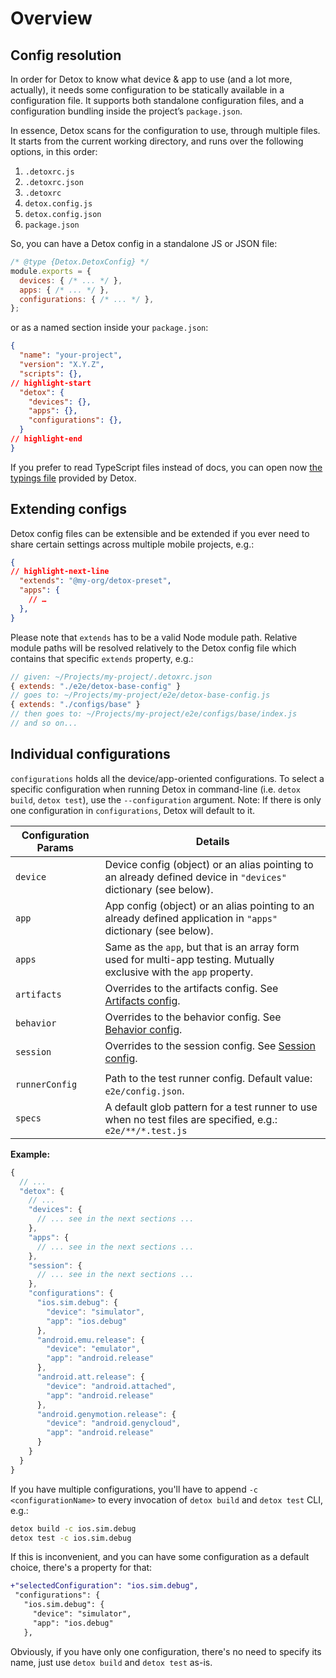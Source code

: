 # Overview

## Config resolution

In order for Detox to know what device & app to use (and a lot more, actually), it needs some configuration to be statically available in a configuration file.
It supports both standalone configuration files, and a configuration bundling inside the project’s `package.json`.

In essence, Detox scans for the configuration to use, through multiple files.
It starts from the current working directory, and runs over the following options, in this order:

1. `.detoxrc.js`
1. `.detoxrc.json`
1. `.detoxrc`
1. `detox.config.js`
1. `detox.config.json`
1. `package.json`

So, you can have a Detox config in a standalone JS or JSON file:

```javascript
/* @type {Detox.DetoxConfig} */
module.exports = {
  devices: { /* ... */ },
  apps: { /* ... */ },
  configurations: { /* ... */ },
};
```

or as a named section inside your `package.json`:

```json
{
  "name": "your-project",
  "version": "X.Y.Z",
  "scripts": {},
// highlight-start
  "detox": {
    "devices": {},
    "apps": {},
    "configurations": {},
  }
// highlight-end
}
```

If you prefer to read TypeScript files instead of docs, you can open now
[the typings file](https://github.com/wix/Detox/blob/master/detox/index.d.ts) provided by Detox.

## Extending configs

Detox config files can be extensible and be extended if you ever need to share certain settings across multiple mobile projects, e.g.:

```json
{
// highlight-next-line
  "extends": "@my-org/detox-preset",
  "apps": {
    // …
  },
}
```

Please note that `extends` has to be a valid Node module path. Relative module paths will be resolved relatively
to the Detox config file which contains that specific `extends` property, e.g.:

```js
// given: ~/Projects/my-project/.detoxrc.json
{ extends: "./e2e/detox-base-config" }
// goes to: ~/Projects/my-project/e2e/detox-base-config.js
{ extends: "./configs/base" }
// then goes to: ~/Projects/my-project/e2e/configs/base/index.js
// and so on...
```

## Individual configurations

`configurations` holds all the device/app-oriented configurations. To select a specific configuration when running Detox in command-line (i.e. `detox build`, `detox test`), use the `--configuration` argument.
Note: If there is only one configuration in `configurations`, Detox will default to it.

| Configuration Params | Details                                                                                                              |
| -------------------- | -------------------------------------------------------------------------------------------------------------------- |
| `device`             | Device config (object) or an alias pointing to an already defined device in `"devices"` dictionary (see below).      |
| `app`                | App config (object) or an alias pointing to an already defined application in `"apps"` dictionary (see below).       |
| `apps`               | Same as the `app`, but that is an array form used for multi-app testing. Mutually exclusive with the `app` property. |
| `artifacts`          | Overrides to the artifacts config. See [Artifacts config](artifacts.md).                                             |
| `behavior`           | Overrides to the behavior config. See [Behavior config](behavior.md).                                                |
| `session`            | Overrides to the session config. See [Session config](session.md).                                                   |
|                      |                                                                                                                      |
| `runnerConfig`       | Path to the test runner config. Default value: `e2e/config.json`.                                                    |
| `specs`              | A default glob pattern for a test runner to use when no test files are specified, e.g.: `e2e/**/*.test.js`           |

**Example:**

```js
{
  // ...
  "detox": {
    // ...
    "devices": {
      // ... see in the next sections ...
    },
    "apps": {
      // ... see in the next sections ...
    },
    "session": {
      // ... see in the next sections ...
    },
    "configurations": {
      "ios.sim.debug": {
        "device": "simulator",
        "app": "ios.debug"
      },
      "android.emu.release": {
        "device": "emulator",
        "app": "android.release"
      },
      "android.att.release": {
        "device": "android.attached",
        "app": "android.release"
      },
      "android.genymotion.release": {
        "device": "android.genycloud",
        "app": "android.release"
      }
    }
  }
}
```

If you have multiple configurations, you'll have to append `-c <configurationName>` to every invocation of
`detox build` and `detox test` CLI, e.g.:

```bash
detox build -c ios.sim.debug
detox test -c ios.sim.debug
```

If this is inconvenient, and you can have some configuration as a default choice, there's a property for that:

```diff
+"selectedConfiguration": "ios.sim.debug",
 "configurations": {
   "ios.sim.debug": {
     "device": "simulator",
     "app": "ios.debug"
   },
```

Obviously, if you have only one configuration, there's no need to specify its name, just use `detox build` and
`detox test` as-is.
